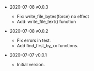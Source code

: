 - 2020-07-08 v0.0.3

  * Fix: write_file_bytes(force) no effect
  * Add: write_file_text() function

- 2020-07-08 v0.0.2

  * Fix errors in test.
  * Add find_first_by_xx functions.
   
- 2020-07-07 v0.0.1

  * Initial version.
